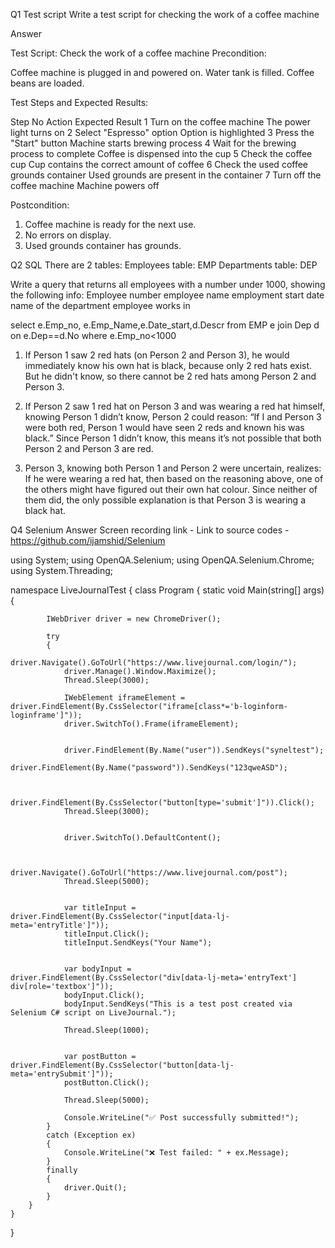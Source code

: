 Q1 Test script
Write a test script for checking the work of a coffee machine

Answer

Test Script: Check the work of a coffee machine
Precondition:

Coffee machine is plugged in and powered on.
Water tank is filled.
Coffee beans are loaded.


Test Steps and Expected Results:

Step No	 Action	                                        Expected Result
1	Turn on the coffee machine	                The power light turns on
2	Select "Espresso" option	                Option is highlighted
3	Press the "Start" button	                Machine starts brewing process
4	Wait for the brewing process to complete	Coffee is dispensed into the cup
5	Check the coffee cup	                        Cup contains the correct amount of coffee
6	Check the used coffee grounds container	        Used grounds are present in the container
7	Turn off the coffee machine	                Machine powers off


Postcondition:
1. Coffee machine is ready for the next use.
2. No errors on display.
3. Used grounds container has grounds.



Q2 SQL
There are 2 tables:
Employees table: EMP
Departments table: DEP

Write a query that returns all employees with a number under 1000, showing the following info:
Employee number
employee name
employment start date
name of the department employee works in


select e.Emp_no, e.Emp_Name,e.Date_start,d.Descr
from EMP e
join Dep d on e.Dep==d.No
where  e.Emp_no<1000



1. If Person 1 saw 2 red hats (on Person 2 and Person 3), he would immediately know his own hat is black, because only 2 red hats exist. But he didn't know, so there cannot be 2 red hats among Person 2 and Person 3.


2. If Person 2 saw 1 red hat on Person 3 and was wearing a red hat himself, knowing Person 1 didn’t know, Person 2 could reason: “If I and Person 3 were both red, Person 1 would have seen 2 reds and known his was black.” Since Person 1 didn’t know, this means it’s not possible that both Person 2 and Person 3 are red.


3. Person 3, knowing both Person 1 and Person 2 were uncertain, realizes: If he were wearing a red hat, then based on the reasoning above, one of the others might have figured out their own hat colour. Since neither of them did, the only possible explanation is that Person 3 is wearing a black hat.



Q4 Selenium
Answer
Screen recording link - 
Link to source codes - https://github.com/ijamshid/Selenium


using System;
using OpenQA.Selenium;
using OpenQA.Selenium.Chrome;
using System.Threading;

namespace LiveJournalTest
{
    class Program
    {
        static void Main(string[] args)
        {

            IWebDriver driver = new ChromeDriver();

            try
            {
                driver.Navigate().GoToUrl("https://www.livejournal.com/login/");
                driver.Manage().Window.Maximize();
                Thread.Sleep(3000); 

                IWebElement iframeElement = driver.FindElement(By.CssSelector("iframe[class*='b-loginform-loginframe']"));
                driver.SwitchTo().Frame(iframeElement);


                driver.FindElement(By.Name("user")).SendKeys("syneltest");
                driver.FindElement(By.Name("password")).SendKeys("123qweASD");


                driver.FindElement(By.CssSelector("button[type='submit']")).Click();
                Thread.Sleep(3000); 


                driver.SwitchTo().DefaultContent();


                driver.Navigate().GoToUrl("https://www.livejournal.com/post");
                Thread.Sleep(5000); 


                var titleInput = driver.FindElement(By.CssSelector("input[data-lj-meta='entryTitle']"));
                titleInput.Click();
                titleInput.SendKeys("Your Name");


                var bodyInput = driver.FindElement(By.CssSelector("div[data-lj-meta='entryText'] div[role='textbox']"));
                bodyInput.Click();
                bodyInput.SendKeys("This is a test post created via Selenium C# script on LiveJournal.");

                Thread.Sleep(1000);


                var postButton = driver.FindElement(By.CssSelector("button[data-lj-meta='entrySubmit']"));
                postButton.Click();

                Thread.Sleep(5000); 

                Console.WriteLine("✅ Post successfully submitted!");
            }
            catch (Exception ex)
            {
                Console.WriteLine("❌ Test failed: " + ex.Message);
            }
            finally
            {
                driver.Quit();
            }
        }
    }
}
